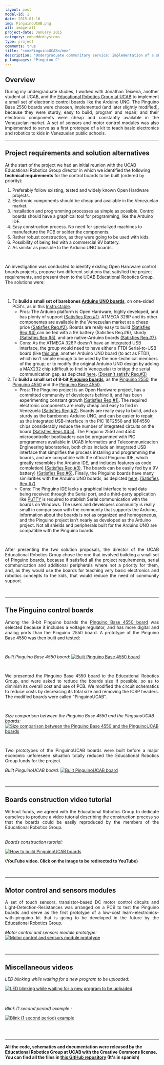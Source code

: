 ```yaml
---
layout: post
modal-id: 1
date: 2015-01-10
img: PinguinoUCAB.png
alt: image-alt
project-date: January 2015
category: embeddedsystems
type: project
comments: true
title: "<em>PinguinoUCAB</em>"
description: "Undergraduate communitary service: implementation of a small set of Pinguino control boards and sensor modules."
p_languages: "Pinguino C"
---
```

<h2> Overview </h2>
<p style='text-align: justify;'>
During my undergraduate studies, I worked with Jonathan Teixeira, another student at UCAB, and the 
<a href="http://w2.ucab.edu.ve/re_presentacion.html">Educational Robotics Group at UCAB</a> to implement a small set of electronic 
control boards like the Arduino UNO. The Pinguino Base 2550 boards were choosen, implemented (and later slightly modified), because they were 
sturdy, easy to build, program and repair; and their electronic components were cheap and constantly available in the Venezuelan 
market. A set of sensors and motor control modules was also implemented to serve as a first prototype of a kit to teach basic
electronics and robotics to kids in Venezuelan public schools.

</p>

<hr>
<h2> Project requirements and solution alternatives </h2>
At the start of the project we had an initial reunion with the UCAB Educational Robotics Group director in which we identified the following <b>technical requirements</b> for the 
control boards to be built (ordered by priority):

<br>

1. Preferably follow existing, tested and widely known Open Hardware projects.
2. Electronic components should be cheap and available in the Venezuelan market.
3. Installation and programming processes as simple as possible. Control boards should have a graphical tool for programming, 
like the Arduino IDE.
4. Easy construction process. No need for specialized machines to manufacture the PCB or solder the components.
5. Rather robust construction, as they were going to be used with kids.
6. Possibility of being fed with a commercial 9V battery.
7. As similar as possible to the Arduino UNO boards.

<br>

An investigation was conducted to identify existing Open Hardware control boards projects, propose two different solutions 
that satisfied the project requirements, and present them to the UCAB Educational Robotics Group. The solutions were:

<br>

1. To <b>build a small set of barebones <a href="http://arduino.cc/en/Main/arduinoBoardUno">Arduino UNO boards</a></b>, on one-sided PCB's, as in this <a href="http://www.instructables.com/id/How-to-make-your-own-Arduino-board/">Instructable</a>.
	* Pros: The Arduino platform is Open Hardware, highly developed, and has plenty of support <u>(Satisfies Req.#1)</u>. ATMEGA 328P and its
	other componentes are available in the Venezuelan market at a cheap price <u>(Satisfies Req.#2)</u>. Boards are really easy to build 
	<u>(Satisfies Req.#4)</u>,can be fed with a 9V battery (Satisfies Req.#6), sturdy <u>(Satisfies Req.#5)</u>, and are native-Arduino boards 
	<u>(Satisfies Req.#7)</u>.
	* Cons: As the ATMEGA 328P doesn't have an integrated USB interface, the group would need to have either a FTDI Serial-to-USB 
	board (like <a href="http://www.jameco.com/webapp/wcs/stores/servlet/Product_10001_10001_2117341_-1">this one</a>, another Arduino UNO
	board (to act as FTDI), which isn't simple enough to be used by the non-technical members of the group; or to modify the original
	Arduino UNO design by adding a MAX232 chip (difficult to find in Venezuela) to bridge the serial communication gap, as depicted 
	<a href="http://chuckontech.com/?p=147">here</a>. <u>(Doesn't satisfy Req.#3)</u>
2. To <b>build a small set of 8-bit <a href="http://wiki.pinguino.cc/index.php/Main_Page">Pinguino boards</a></b>, as the <a href="http://wiki.pinguino.cc/index.php/PIC18F2550_Pinguino">Pinguino 2550</a>, 
the <a href="http://wiki.pinguino.cc/index.php/PIC18F4550_Pinguino">Pinguino 4550</a> and the <a href="https://github.com/PinguinoBase/Pinguino-Base-4550">Pinguino Base 4550</a>.
	* Pros: The Pinguino project is an Open Hardware project, has a committed community of developers behind it, and has been experimenting
	constant growth <u>(Satisfies Req.#1)</u>. The required electronic components are really cheap and easy to find in Venezuela <u>(Satisfies Req.#2)</u>.
	Boards are really easy to build, and as sturdy as the barebones Arduino UNO, and can be easier to repair, as the integrated USB-interface 
	in the PIC 18F2550 and 18F4550 chips considerably reduce the number of integrated circuits on the board <u>(Satisfies Reqs.#4,5)</u>. The Pinguino
	2550 and 4550 microcontroller bootloaders can be programmed with PIC programmers available in UCAB Informatics and Telecommunicacion Engineering
	laboratories, both chips include an integrated USB interface that simplifies the process installing and programming the boards, and are
	compatible with the official Pinguino IDE, which greatly resembles the Arduino IDE, and includes features as code completion) <u>(Satisfies Req.#3)</u>.
	The boards can be easily fed by a 9V battery) <u>(Satisfies Req.#6)</u>. Finally, the Pinguino boards have many similarities with the Arduino UNO
	boards, as depicted <a href="http://wiki.pinguino.cc/index.php/Pic18f2550_vs_atmega328">here</a>. <u>(Satisfies Req.#7)</u>
	* Cons: The Pinguino IDE lacks a graphical interface to read data being received through the Serial port, and a third-party
	application like <a href="http://www.chiark.greenend.org.uk/~sgtatham/putty/">PuTTY</a> is required to stablish Serial communication 
	with the boards on Windows. The users and developers community is really small in comparisson with the community that supports the Arduino, 
	information about the boards is not as organized and homogeneous, and the Pinguino project isn't nearly as developed as the Arduino project. 
	Not all shields and peripherals built for the Arduino UNO are compatible with the Pinguino boards.
	

<br>
<p style='text-align: justify;'>
After presenting the two solution proposals, the director of the UCAB Educational Robotics Group chose the one that involved building a 
small set of Pinguino boards, because if satisfied all the project requirements, serial communication and additional peripherals where not a 
priority for them, and, as they would use the boards for teaching very basic electronics and robotics concepts to the kids, that would reduce the 
need of community support.
</p>


<br>
<hr>
<h2> The Pinguino control boards </h2>

<p style='text-align: justify;'>
Among the 8-bit Pinguino boards the <a href="https://github.com/PinguinoBase/Pinguino-Base-4550">Pinguino Base 4550 board</a> was 
selected because it includes a voltage regulator, and has more digital and analog ports than the Pinguino 2550 board. A prototype 
of the Pinguino Base 4550 was then built and tested:
</p>

<br>

<em>Built Pinguino Base 4550 board:</em>
[![Built Pinguino Base 4550 board](/projects_images/thumb.PinguinoUCAB-BuiltPBase4550.jpg)](/projects_images/PinguinoUCAB-BuiltPBase4550.jpg)

<br>
<p style='text-align: justify;'>
We presented the Pinguino Base 4550 board to the Educational Robotics Group, and were asked to reduce the boards size if possible, so
as to diminish its overall cost and use of PCB. We modified the circuit schematics to reduce costs by decreasing its total size and 
removing the ICSP headers. The modified boards were called "PinguinoUCAB".
</p>

<br>

<em>Size comparison between the Pinguino Base 4550 and the PinguinoUCAB boards:</em>
[![Size comparison between the Pinguino Base 4550 and the PinguinoUCAB boards](/projects_images/thumb.PinguinoUCAB-PinguinoBoardsSizeComparison.jpg)](/projects_images/PinguinoUCAB-PinguinoBoardsSizeComparison.jpg)

<br>
<p style='text-align: justify;'>
Two prototypes of the PinguinoUCAB boards were built before a major economic unforeseen situation totally reduced the Educational Robotics
Group funds for the project.
</p>


<em>Built PinguinoUCAB board:</em>
[![Built PinguinoUCAB board](/projects_images/thumb.PinguinoUCAB-BuiltPUCAB.jpg)](/projects_images/PinguinoUCAB-BuiltPUCAB.jpg)

<br>


<hr>
<h2> Boards construction video tutorial </h2>

<p style='text-align: justify;'>
Without funds, we agreed with the Educational Robotics Group to dedicate ourselves to produce a video tutorial describing the construction
process so that the boards could be easily reproduced by the members of the Educational Robotics Group.
</p>

<br>
<em>Boards construction tutorial:</em>

[![How to build PinguinoUCAB boards](http://img.youtube.com/vi/QoQYBjscoxM/0.jpg)](http://www.youtube.com/watch?v=QoQYBjscoxM)

<b>(YouTube video. Click on the image to be redirected to YouTube)</b>

<br>
<hr>
<h2> Motor control and sensors modules </h2>
<p style='text-align: justify;'>
A set of touch sensors, transistor-based DC motor control circuits and Light-Detection-Resistances was arranged on a PCB to test the Pinguino 
boards and serve as the first prototype of a low-cost learn-electronics-with-pinguino kit that is going to be developed in the future by the 
Educational Robotics Group. 
</p>


<em>Motor control and sensors module prototype:</em>
[![Motor control and sensors module prototype](/projects_images/thumb.PinguinoUCAB-MotorsSensorsModule.jpg)](/projects_images/PinguinoUCAB-MotorsSensorsModule.jpg)

<br>
<hr>

<h2> Miscellaneous videos </h2>

<em>LED blinking while waiting for a new program to be uploaded:</em>

[![LED blinking while waiting for a new program to be uploaded ](http://img.youtube.com/vi/WXtJsBcvUz4/0.jpg)](http://www.youtube.com/watch?v=WXtJsBcvUz4)

<br>
<br>
<em>Blink (1 second period) example :</em>

[![Blink (1 second period) example](http://img.youtube.com/vi/80TNpihYQI0/0.jpg)](http://www.youtube.com/watch?v=80TNpihYQI0)


<br>
<br>
<hr>

<b>All the code, schematics and documentation were released by the Educational Robotics Group at UCAB with the Creative Commons license. You can find all the files in <a href="https://github.com/YoshuaNava/GrupoRoboticaEducativaUCAB">this GitHub repository</a> (It's in spanish) </b>
